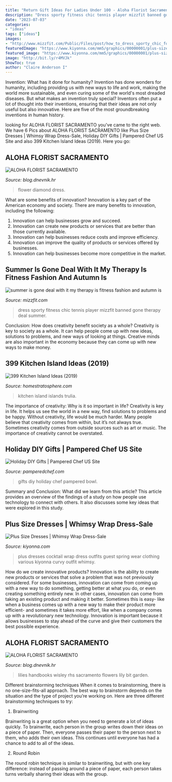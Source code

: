 ```yaml
---
title: "Return Gift Ideas For Ladies Under 100 - Aloha Florist Sacramento"
description: "Dress sporty fitness chic tennis player mizzfit banned gone therapy deal summer"
date: "2023-07-03"
categories:
- "ideas"
tags: ["ideas"]
images:
- "http://www.mizzfit.com/Public/Files/post/how_to_dress_sporty_chic_for_fall_mizzfit_fitness_fashion_61aaeba056.jpg"
featuredImage: "https://www.kiyonna.com/mm5/graphics/00000001/plus-size-wrap-dress-m-whimsystel-083017.jpg"
featured_image: "https://www.kiyonna.com/mm5/graphics/00000001/plus-size-wrap-dress-m-whimsystel-083017.jpg"
image: "http://bit.ly/r4MVJk"
ShowToc: true
author: "Claire Anderson I"
---
```



Invention: What has it done for humanity?
Invention has done wonders for humanity, including providing us with new ways to life and work, making the world more sustainable, and even curing some of the world's most dreaded diseases. But what makes an invention truly special? Inventors often put a lot of thought into their inventions, ensuring that their ideas are not only useful but also innovative. Here are five of the most groundbreaking inventions in human history.

	

		
looking for ALOHA FLORIST SACRAMENTO you've came to the right web. We have 6 Pics about ALOHA FLORIST SACRAMENTO like Plus Size Dresses | Whimsy Wrap Dress-Sale, Holiday DIY Gifts | Pampered Chef US Site and also 399 Kitchen Island Ideas (2019). Here you go:
		
    
## ALOHA FLORIST SACRAMENTO

<img loading=lazy src="http://bit.ly/r4MVJk" onerror="this.onerror=null;this.src='https://tse1.mm.bing.net/th?id=OIP.VvdVlf0nPR-GOk8ZFaTKBgAAAA&amp;pid=15.1';" alt="ALOHA FLORIST SACRAMENTO">

_Source: blog.dnevnik.hr_

>flower diamond dress. 

	

What are some benefits of innovation?
Innovation is a key part of the American economy and society. There are many benefits to innovation, including the following: 
1. Innovation can help businesses grow and succeed. 
2. Innovation can create new products or services that are better than those currently available. 
3. Innovation can help businesses reduce costs and improve efficiency. 
4. Innovation can improve the quality of products or services offered by businesses. 
5. Innovation can help businesses become more competitive in the market.

    
## Summer Is Gone Deal With It My Therapy Is Fitness Fashion And Autumn Is

<img loading=lazy src="http://www.mizzfit.com/Public/Files/post/how_to_dress_sporty_chic_for_fall_mizzfit_fitness_fashion_61aaeba056.jpg" onerror="this.onerror=null;this.src='https://tse4.mm.bing.net/th?id=OIP.WZrnOew8xrOJXZpVyQfcDgHaHa&amp;pid=15.1';" alt="summer is gone deal with it my therapy is fitness fashion and autumn is">

_Source: mizzfit.com_

>dress sporty fitness chic tennis player mizzfit banned gone therapy deal summer. 

	

Conclusion: How does creativity benefit society as a whole?
Creativity is key to society as a whole. It can help people come up with new ideas, solutions to problems, and new ways of looking at things. Creative minds are also important in the economy because they can come up with new ways to make money.

    
## 399 Kitchen Island Ideas (2019)

<img loading=lazy src="https://www.homestratosphere.com/wp-content/uploads/2018/06/kitchen-design-idea-example-2018-06-25-at-10.10.42-AM-3.jpg" onerror="this.onerror=null;this.src='https://tse1.mm.bing.net/th?id=OIP.wrWuXtTwV4IaIghU1AmXHAHaEj&amp;pid=15.1';" alt="399 Kitchen Island Ideas (2019)">

_Source: homestratosphere.com_

>kitchen island islands trulia. 

	

The importance of creativity: Why is it so important in life?
Creativity is key in life. It helps us see the world in a new way, find solutions to problems and be happy. Without creativity, life would be much harder. Many people believe that creativity comes from within, but it’s not always true. Sometimes creativity comes from outside sources such as art or music. The importance of creativity cannot be overstated.

    
## Holiday DIY Gifts | Pampered Chef US Site

<img loading=lazy src="http://www.pamperedchef.com/iceberg/com/holiday/diy/1-cup-prep-bowl-set.png" onerror="this.onerror=null;this.src='https://tse4.mm.bing.net/th?id=OIP.nAtn4vIDI4-YZ7DxkInknwHaKX&amp;pid=15.1';" alt="Holiday DIY Gifts | Pampered Chef US Site">

_Source: pamperedchef.com_

>gifts diy holiday chef pampered bowl. 

	

Summary and Conclusion: What did we learn from this article?
This article provides an overview of the findings of a study on how people use technology to connect with others. It also discusses some key ideas that were explored in this study.

    
## Plus Size Dresses | Whimsy Wrap Dress-Sale

<img loading=lazy src="https://www.kiyonna.com/mm5/graphics/00000001/plus-size-wrap-dress-m-whimsystel-083017.jpg" onerror="this.onerror=null;this.src='https://tse1.mm.bing.net/th?id=OIP.cj80RYoDP2f7J_6s7tmSQgHaMS&amp;pid=15.1';" alt="Plus Size Dresses | Whimsy Wrap Dress-Sale">

_Source: kiyonna.com_

>plus dresses cocktail wrap dress outfits guest spring wear clothing various kiyonna curvy outfit whimsy. 

	

How do we create innovative products?
Innovation is the ability to create new products or services that solve a problem that was not previously considered. For some businesses, innovation can come from coming up with a new way to do something, getting better at what you do, or even creating something entirely new. In other cases, innovation can come from taking an existing product and making it better. Sometimes this is easy- like when a business comes up with a new way to make their product more efficient- and sometimes it takes more effort, like when a company comes up with a revolutionary new technology. Innovation is important because it allows businesses to stay ahead of the curve and give their customers the best possible experience.

    
## ALOHA FLORIST SACRAMENTO

<img loading=lazy src="http://bit.ly/oJuiZQ" onerror="this.onerror=null;this.src='https://tse4.mm.bing.net/th?id=OIP.zxmN_UeBW7vqy7BlX-eg4wAAAA&amp;pid=15.1';" alt="ALOHA FLORIST SACRAMENTO">

_Source: blog.dnevnik.hr_

>lilies handbooks wisley rhs sacramento flowers lily bit garden. 

	

Different brainstorming techniques
When it comes to brainstorming, there is no one-size-fits-all approach. The best way to brainstorm depends on the situation and the type of project you’re working on. Here are three different brainstorming techniques to try:
1. Brainwriting

Brainwriting is a great option when you need to generate a lot of ideas quickly. To brainwrite, each person in the group writes down their ideas on a piece of paper. Then, everyone passes their paper to the person next to them, who adds their own ideas. This continues until everyone has had a chance to add to all of the ideas.

2. Round Robin

The round robin technique is similar to brainwriting, but with one key difference: instead of passing around a piece of paper, each person takes turns verbally sharing their ideas with the group.

